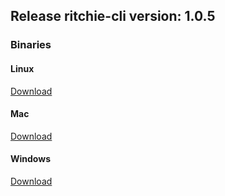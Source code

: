 ## Release ritchie-cli version: 1.0.5

### Binaries

#### Linux
[Download](http://ritchie-cli-bucket152849730126474.s3-website-sa-east-1.amazonaws.com/1.0.5/linux/rit)

#### Mac
[Download](http://ritchie-cli-bucket152849730126474.s3-website-sa-east-1.amazonaws.com/1.0.5/mac/rit)

#### Windows
[Download](http://ritchie-cli-bucket152849730126474.s3-website-sa-east-1.amazonaws.com/1.0.5/windows/rit.exe)